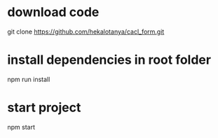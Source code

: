 # download code
git clone https://github.com/hekalotanya/cacl_form.git
# install dependencies in root folder
npm run install
# start project
npm start
